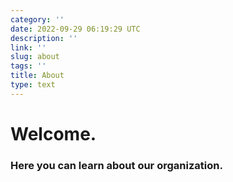 ```yaml
---
category: ''
date: 2022-09-29 06:19:29 UTC
description: ''
link: ''
slug: about
tags: ''
title: About
type: text
---
```

# Welcome.
### Here you can learn about our organization.